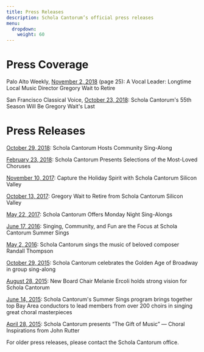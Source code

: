 ```yaml
---
title: Press Releases
description: Schola Cantorum’s official press releases
menu:
  dropdown:
    weight: 60
---
```


# Press Coverage

Palo Alto Weekly, [November 2, 2018](https://www.paloaltoonline.com/morguepdf/2018/2018_11_02.paw.section1.pdf)
(page 25):  A Vocal Leader:  Longtime Local Music Director Gregory Wait to
Retire

San Francisco Classical Voice, [October 23, 2018](https://www.sfcv.org/music-news/schola-cantorums-55th-season-will-be-gregory-waits-last):
Schola Cantorum's 55th Season Will Be Gregory Wait's Last

# Press Releases

[October 29, 2018](/press/2018-10-29.pdf):  Schola Cantorum Hosts Community
Sing-Along

[February 23, 2018](/press/2018-02-23.pdf):  Schola Cantorum Presents Selections
of the Most-Loved Choruses

[November 10, 2017](/press/2017-11-10.pdf):  Capture the Holiday Spirit with
Schola Cantorum Silicon Valley

[October 13, 2017](/press/2017-10-13.pdf):  Gregory Wait to Retire from Schola
Cantorum Silicon Valley

[May 22, 2017](/press/2017-05-22.pdf):  Schola Cantorum Offers Monday Night
Sing-Alongs

[June 17, 2016](/press/2016-06-17.pdf):  Singing, Community, and Fun are the
Focus at Schola Cantorum Summer Sings

[May 2, 2016](/press/2016-05-02.pdf):  Schola Cantorum sings the music of
beloved composer Randall Thompson

[October 29, 2015](/press/2015-10-29.pdf):  Schola Cantorum celebrates the
Golden Age of Broadway in group sing-along

[August 28, 2015](/press/2015-08-28.pdf):  New Board Chair Melanie Ercoli holds
strong vision for Schola Cantorum

[June 14, 2015](/press/2015-06-14.pdf):  Schola Cantorum's Summer Sings program
brings together top Bay Area conductors to lead members from over 200 choirs in
singing great choral masterpieces

[April 28, 2015](/press/2015-04-28.pdf):  Schola Cantorum presents “The Gift of
Music” — Choral Inspirations from John Rutter

For older press releases, please contact the Schola Cantorum office.
